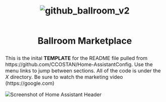 <h1 align="center">
  
  ![github_ballroom_v2](https://user-images.githubusercontent.com/12243409/163683049-58b781b6-c138-4838-9eab-a99b2f1852eb.png)
  
  <br> Ballroom Marketplace </br>
</h1>
<p><font size="3">
This is the inital <strong>TEMPLATE</strong> for the README file pulled from https://github.com/CCOSTAN/Home-AssistantConfig. Use the menu links to jump between sections.  All of the code is under the <em>X</em> directory. Be sure to watch the marketing video (https://google.com)</p>

![Screenshot of Home Assistant Header](https://i.imgur.com/vjDH1LJ.png)
